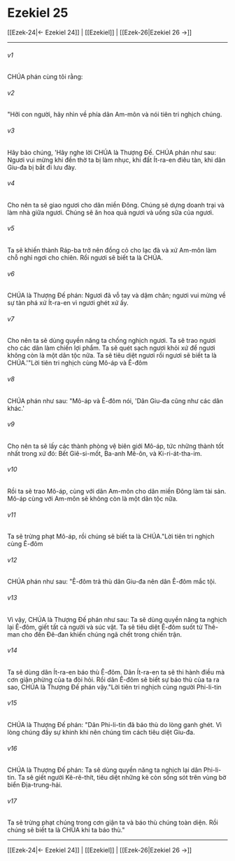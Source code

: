 # Ezekiel 25

[[Ezek-24|← Ezekiel 24]] | [[Ezekiel]] | [[Ezek-26|Ezekiel 26 →]]
***



###### v1 
CHÚA phán cùng tôi rằng: 

###### v2 
"Hỡi con người, hãy nhìn về phía dân Am-môn và nói tiên tri nghịch chúng. 

###### v3 
Hãy bảo chúng, 'Hãy nghe lời CHÚA là Thượng Đế. CHÚA phán như sau: Ngươi vui mừng khi đền thờ ta bị làm nhục, khi đất Ít-ra-en điêu tàn, khi dân Giu-đa bị bắt đi lưu đày. 

###### v4 
Cho nên ta sẽ giao ngươi cho dân miền Đông. Chúng sẽ dựng doanh trại và làm nhà giữa ngươi. Chúng sẽ ăn hoa quả ngươi và uống sữa của ngươi. 

###### v5 
Ta sẽ khiến thành Ráp-ba trở nên đồng cỏ cho lạc đà và xứ Am-môn làm chỗ nghỉ ngơi cho chiên. Rồi ngươi sẽ biết ta là CHÚA. 

###### v6 
CHÚA là Thượng Đế phán: Ngươi đã vỗ tay và dậm chân; ngươi vui mừng về sự tàn phá xứ Ít-ra-en vì ngươi ghét xứ ấy. 

###### v7 
Cho nên ta sẽ dùng quyền năng ta chống nghịch ngươi. Ta sẽ trao ngươi cho các dân làm chiến lợi phẩm. Ta sẽ quét sạch ngươi khỏi xứ để ngươi không còn là một dân tộc nữa. Ta sẽ tiêu diệt ngươi rồi ngươi sẽ biết ta là CHÚA.'"Lời tiên tri nghịch cùng Mô-áp và Ê-đôm 

###### v8 
CHÚA phán như sau: "Mô-áp và Ê-đôm nói, 'Dân Giu-đa cũng như các dân khác.' 

###### v9 
Cho nên ta sẽ lấy các thành phòng vệ biên giới Mô-áp, tức những thành tốt nhất trong xứ đó: Bết Giê-si-mốt, Ba-anh Mê-ôn, và Ki-ri-át-tha-im. 

###### v10 
Rồi ta sẽ trao Mô-áp, cùng với dân Am-môn cho dân miền Đông làm tài sản. Mô-áp cùng với Am-môn sẽ không còn là một dân tộc nữa. 

###### v11 
Ta sẽ trừng phạt Mô-áp, rồi chúng sẽ biết ta là CHÚA."Lời tiên tri nghịch cùng Ê-đôm 

###### v12 
CHÚA phán như sau: "Ê-đôm trả thù dân Giu-đa nên dân Ê-đôm mắc tội. 

###### v13 
Vì vậy, CHÚA là Thượng Đế phán như sau: Ta sẽ dùng quyền năng ta nghịch lại Ê-đôm, giết tất cả người và súc vật. Ta sẽ tiêu diệt Ê-đôm suốt từ Thê-man cho đến Đê-đan khiến chúng ngã chết trong chiến trận. 

###### v14 
Ta sẽ dùng dân Ít-ra-en báo thù Ê-đôm. Dân Ít-ra-en ta sẽ thi hành điều mà cơn giận phừng của ta đòi hỏi. Rồi dân Ê-đôm sẽ biết sự báo thù của ta ra sao, CHÚA là Thượng Đế phán vậy."Lời tiên tri nghịch cùng người Phi-li-tin 

###### v15 
CHÚA là Thượng Đế phán: "Dân Phi-li-tin đã báo thù do lòng ganh ghét. Vì lòng chúng đầy sự khinh khi nên chúng tìm cách tiêu diệt Giu-đa. 

###### v16 
CHÚA là Thượng Đế phán: Ta sẽ dùng quyền năng ta nghịch lại dân Phi-li-tin. Ta sẽ giết người Kê-rê-thít, tiêu diệt những kẻ còn sống sót trên vùng bờ biển Địa-trung-hải. 

###### v17 
Ta sẽ trừng phạt chúng trong cơn giận ta và báo thù chúng toàn diện. Rồi chúng sẽ biết ta là CHÚA khi ta báo thù."

***
[[Ezek-24|← Ezekiel 24]] | [[Ezekiel]] | [[Ezek-26|Ezekiel 26 →]]
